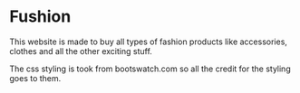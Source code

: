 ﻿<h1>Fushion</h1>
<p>This website is made to buy all types of fashion products like accessories, clothes and all the other exciting stuff.</p>
The css styling is took from bootswatch.com so all the credit for the styling goes to them.